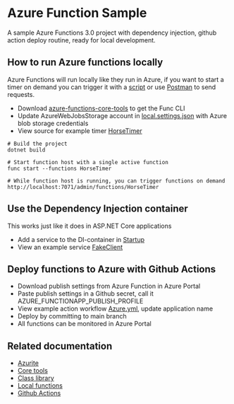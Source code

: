 # Azure Function Sample
A sample Azure Functions 3.0 project with dependency injection, github action deploy routine, ready for local development.

## How to run Azure functions locally
Azure Functions will run locally like they run in Azure, if you want to start a timer on demand you can trigger it with a [script](run.py) or use [Postman](https://www.postman.com/downloads/) to send requests.

* Download [azure-functions-core-tools](https://github.com/Azure/azure-functions-core-tools) to get the Func CLI
* Update AzureWebJobsStorage account in [local.settings.json](local.settings.json) with Azure blob storage credentials
* View source for example timer [HorseTimer](Functions/Horse/HorseTimer)

```
# Build the project
dotnet build

# Start function host with a single active function
func start --functions HorseTimer

# While function host is running, you can trigger functions on demand
http://localhost:7071/admin/functions/HorseTimer
```

## Use the Dependency Injection container
This works just like it does in ASP.NET Core applications
* Add a service to the DI-container in [Startup](Startup.cs)
* View an example service [FakeClient](Services/FakeClient.cs)

## Deploy functions to Azure with Github Actions
* Download publish settings from Azure Function in Azure Portal
* Paste publish settings in a Github secret, call it AZURE_FUNCTIONAPP_PUBLISH_PROFILE
* View example action workflow [Azure.yml](.github/workflows/azure.yml), update application name
* Deploy by committing to main branch
* All functions can be monitored in Azure Portal

## Related documentation
* [Azurite](https://github.com/Azure/Azurite)
* [Core tools](https://github.com/Azure/azure-functions-core-tools)
* [Class library](https://docs.microsoft.com/en-us/azure/azure-functions/functions-dotnet-class-library)
* [Local functions](https://docs.microsoft.com/en-us/azure/azure-functions/functions-run-local?tabs=windows%2Ccsharp%2Cbash)
* [Github Actions](https://github.com/features/actions)